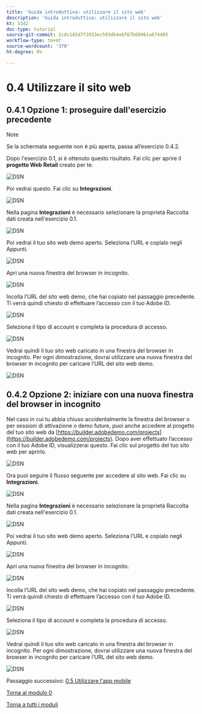 ```yaml
---
title: 'Guida introduttiva: utilizzare il sito web'
description: 'Guida introduttiva: utilizzare il sito web'
kt: 5342
doc-type: tutorial
source-git-commit: 2cdc145d7f3933ec593db4e6f67b60961a674405
workflow-type: tm+mt
source-wordcount: '370'
ht-degree: 0%

---
```


# 0.4 Utilizzare il sito web

## 0.4.1 Opzione 1: proseguire dall&#39;esercizio precedente

>[!NOTE]
>
>Se la schermata seguente non è più aperta, passa all’esercizio 0.4.2.

Dopo l&#39;esercizio 0.1, si è ottenuto questo risultato. Fai clic per aprire il **progetto Web Retail** creato per te.

![DSN](./images/dsn5a.png)

Poi vedrai questo. Fai clic su **Integrazioni**.

![DSN](./images/web1.png)

Nella pagina **Integrazioni** è necessario selezionare la proprietà Raccolta dati creata nell&#39;esercizio 0.1.

![DSN](./images/web2.png)

Poi vedrai il tuo sito web demo aperto. Seleziona l’URL e copialo negli Appunti.

![DSN](./images/web3.png)

Apri una nuova finestra del browser in incognito.

![DSN](./images/web4.png)

Incolla l’URL del sito web demo, che hai copiato nel passaggio precedente. Ti verrà quindi chiesto di effettuare l’accesso con il tuo Adobe ID.

![DSN](./images/web5.png)

Seleziona il tipo di account e completa la procedura di accesso.

![DSN](./images/web6.png)

Vedrai quindi il tuo sito web caricato in una finestra del browser in incognito. Per ogni dimostrazione, dovrai utilizzare una nuova finestra del browser in incognito per caricare l’URL del sito web demo.

![DSN](./images/web7.png)

## 0.4.2 Opzione 2: iniziare con una nuova finestra del browser in incognito

Nel caso in cui tu abbia chiuso accidentalmente la finestra del browser o per sessioni di attivazione o demo future, puoi anche accedere al progetto del tuo sito web da [https://builder.adobedemo.com/projects](https://builder.adobedemo.com/projects). Dopo aver effettuato l’accesso con il tuo Adobe ID, visualizzerai questo. Fai clic sul progetto del tuo sito web per aprirlo.

![DSN](./images/web8.png)

Ora puoi seguire il flusso seguente per accedere al sito web. Fai clic su **Integrazioni**.

![DSN](./images/web1.png)

Nella pagina **Integrazioni** è necessario selezionare la proprietà Raccolta dati creata nell&#39;esercizio 0.1.

![DSN](./images/web2.png)

Poi vedrai il tuo sito web demo aperto. Seleziona l’URL e copialo negli Appunti.

![DSN](./images/web3.png)

Apri una nuova finestra del browser in incognito.

![DSN](./images/web4.png)

Incolla l’URL del sito web demo, che hai copiato nel passaggio precedente. Ti verrà quindi chiesto di effettuare l’accesso con il tuo Adobe ID.

![DSN](./images/web5.png)

Seleziona il tipo di account e completa la procedura di accesso.

![DSN](./images/web6.png)

Vedrai quindi il tuo sito web caricato in una finestra del browser in incognito. Per ogni dimostrazione, dovrai utilizzare una nuova finestra del browser in incognito per caricare l’URL del sito web demo.

![DSN](./images/web7.png)

Passaggio successivo: [0.5 Utilizzare l&#39;app mobile](./ex5.md)

[Torna al modulo 0](./getting-started.md)

[Torna a tutti i moduli](./../../../overview.md)
